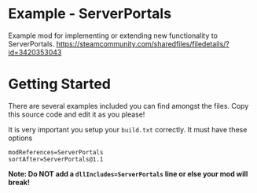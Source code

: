 # Example - ServerPortals
Example mod for implementing or extending new functionality to ServerPortals.
https://steamcommunity.com/sharedfiles/filedetails/?id=3420353043

# Getting Started
There are several examples included you can find amongst the files. Copy this source code and edit it as you please!

It is very important you setup your `build.txt` correctly. It must have these options
```
modReferences=ServerPortals
sortAfter=ServerPortals@1.1
```

**Note: Do NOT add a `dllIncludes=ServerPortals` line or else your mod will break!**

